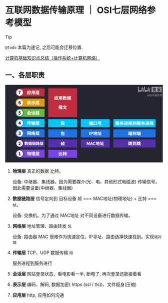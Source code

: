 # 互联网数据传输原理 ｜ OSI七层网络参考模型

> [!TIP]
> `@todo` 本篇为速记, 之后可能会迁移位置.

[计算机基础知识点总结（操作系统+计算机网络）](https://cuterwrite.top/p/interview-help/)

## 一、各层职责

![OSI七层网络参考模型 ##w700##r10##](PixPin_2025-05-27_22-35-12.png)

1. **物理层** 真正的数据 比特。

    设备: 中继器、集线器。因为需要媒介(光、电、其他形式电磁波) 传输信号。因此需要设备(中继器、集线器)

2. **数据链路层** 信号定向到 目标设备 帧 === MAC地址(物理地址) + 比特 === `帧`。
    
    设备: 交换机。为了通过 MAC地址 对不同设备进行数据传输。

3. **网络层** 地址管理、路由转发 `包`

    设备: 路由器 MAC 很难作为快速定位。IP寻址、路由选择快速找到。实现`端对端`

4. **传输层** TCP、UDP 数据传输 `段`

    服务进程到服务进行

5. **会话层** 网站登录状态、看电影看一半, 断电了, 再次登录还能接着看

6. **表示层** 编码、解码, 数据加密( https (ssl / tls))、文件瘦身(压缩)

7. **应用层** http, 应用如何沟通